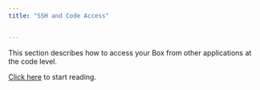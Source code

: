 ```yaml
---
title: "SSH and Code Access"


---
```


This section describes how to access your Box from other applications at the code level.

[Click here](/ide/boxes/access/sshkeys/) to start reading.
